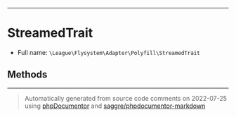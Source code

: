 ***

# StreamedTrait





* Full name: `\League\Flysystem\Adapter\Polyfill\StreamedTrait`




## Methods


***
> Automatically generated from source code comments on 2022-07-25 using [phpDocumentor](http://www.phpdoc.org/) and [saggre/phpdocumentor-markdown](https://github.com/Saggre/phpDocumentor-markdown)

